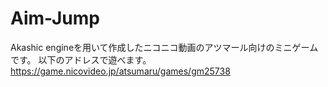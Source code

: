 # Aim-Jump
Akashic engineを用いて作成したニコニコ動画のアツマール向けのミニゲームです。
以下のアドレスで遊べます。
https://game.nicovideo.jp/atsumaru/games/gm25738
